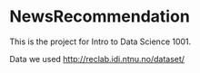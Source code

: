 # NewsRecommendation

This is the project for Intro to Data Science 1001.

Data we used  http://reclab.idi.ntnu.no/dataset/



